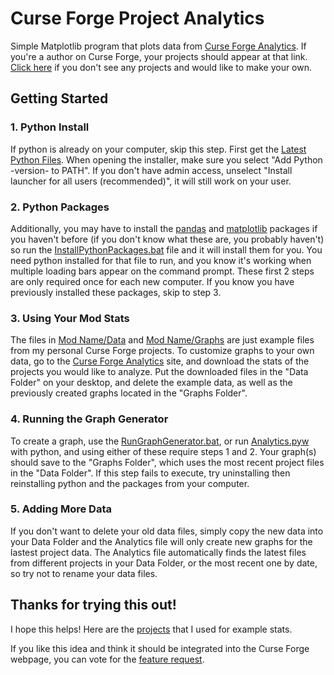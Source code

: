# Curse Forge Project Analytics
Simple Matplotlib program that plots data from [Curse Forge Analytics](https://authors.curseforge.com/dashboard/projects). If you're a author on Curse Forge, your projects should appear at that link. [Click here](https://www.curseforge.com/project/create "Create a Curse Forge Project") if you don't see any projects and would like to make your own.

## Getting Started
### 1. Python Install
If python is already on your computer, skip this step. First get the [Latest Python Files](https://www.python.org/downloads/ "Python Download"). When opening the installer, make sure you select "Add Python -version- to PATH". If you don't have admin access, unselect "Install launcher for all users (recommended)", it will still work on your user.

### 2. Python Packages
Additionally, you may have to install the [pandas](Analytics/Analytics.pyw#L1) and [matplotlib](Analytics/Analytics.pyw#L2) packages if you haven't before (if you don't know what these are, you probably haven't) so run the [InstallPythonPackages.bat](Analytics/Run/InstallPythonPackages.bat) file and it will install them for you. You need python installed for that file to run, and you know it's working when multiple loading bars appear on the command prompt. These first 2 steps are only required once for each new computer. If you know you have previously installed these packages, skip to step 3.

### 3. Using Your Mod Stats
The files in [Mod Name/Data](Analytics/Data "Data Folder") and [Mod Name/Graphs](Analytics/Graphs "Graphs Folder") are just example files from my personal Curse Forge projects. To customize graphs to your own data, go to the [Curse Forge Analytics](https://authors.curseforge.com/dashboard/projects) site, and download the stats of the projects you would like to analyze. Put the downloaded files in the "Data Folder" on your desktop, and delete the example data, as well as the previously created graphs located in the "Graphs Folder".

### 4. Running the Graph Generator
To create a graph, use the [RunGraphGenerator.bat](Analytics/Run/RunGraphGenerator.bat), or run [Analytics.pyw](Analytics/Analytics.pyw) with python, and using either of these require steps 1 and 2. Your graph(s) should save to the "Graphs Folder", which uses the most recent project files in the "Data Folder". If this step fails to execute, try uninstalling then reinstalling python and the packages from your computer.

### 5. Adding More Data
If you don't want to delete your old data files, simply copy the new data into your Data Folder and the Analytics file will only create new graphs for the lastest project data. The Analytics file automatically finds the latest files from different projects in your Data Folder, or the most recent one by date, so try not to rename your data files.

## Thanks for trying this out!
I hope this helps! Here are the [projects](https://www.curseforge.com/members/baconbombingdeveloper/projects "BaconBombingDeveloper Curse Forge Projects") that I used for example stats.

If you like this idea and think it should be integrated into the Curse Forge webpage, you can vote for the [feature request](https://twitch.uservoice.com/forums/915910-game-mods-curseforge/suggestions/40317994-plots-for-author-project-analytics "Vote on User Voice").
